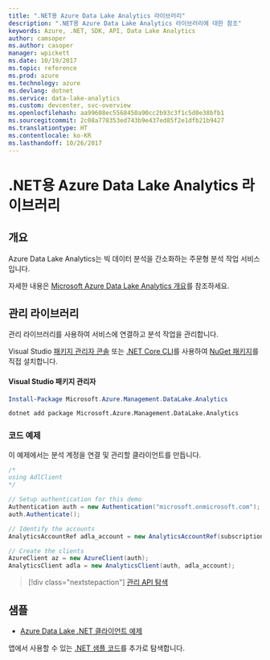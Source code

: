 ```yaml
---
title: ".NET용 Azure Data Lake Analytics 라이브러리"
description: ".NET용 Azure Data Lake Analytics 라이브러리에 대한 참조"
keywords: Azure, .NET, SDK, API, Data Lake Analytics
author: camsoper
ms.author: casoper
manager: wpickett
ms.date: 10/19/2017
ms.topic: reference
ms.prod: azure
ms.technology: azure
ms.devlang: dotnet
ms.service: data-lake-analytics
ms.custom: devcenter, svc-overview
ms.openlocfilehash: aa99608ec5568450a90cc2b93c3f1c5d0e38bfb1
ms.sourcegitcommit: 2c08a778353ed743b9e437ed85f2e1dfb21b9427
ms.translationtype: HT
ms.contentlocale: ko-KR
ms.lasthandoff: 10/26/2017
---
```

# <a name="azure-data-lake-analytics-libraries-for-net"></a>.NET용 Azure Data Lake Analytics 라이브러리

## <a name="overview"></a>개요

Azure Data Lake Analytics는 빅 데이터 분석을 간소화하는 주문형 분석 작업 서비스입니다.

자세한 내용은 [Microsoft Azure Data Lake Analytics 개요](/azure/data-lake-analytics/data-lake-analytics-overview)를 참조하세요.

## <a name="management-library"></a>관리 라이브러리

관리 라이브러리를 사용하여 서비스에 연결하고 분석 작업을 관리합니다.

Visual Studio [패키지 관리자 콘솔][PackageManager] 또는 [.NET Core CLI][DotNetCLI]를 사용하여 [NuGet 패키지](https://www.nuget.org/packages/Microsoft.Azure.Management.DataLake.Analytics)를 직접 설치합니다.

#### <a name="visual-studio-package-manager"></a>Visual Studio 패키지 관리자

```powershell
Install-Package Microsoft.Azure.Management.DataLake.Analytics
```

```bash
dotnet add package Microsoft.Azure.Management.DataLake.Analytics
```

### <a name="code-example"></a>코드 예제

이 예제에서는 분석 계정을 연결 및 관리할 클라이언트를 만듭니다.

```csharp
/*
using AdlClient 
*/

// Setup authentication for this demo
Authentication auth = new Authentication("microsoft.onmicrosoft.com"); // change this to YOUR tenant
auth.Authenticate();

// Identify the accounts
AnalyticsAccountRef adla_account = new AnalyticsAccountRef(subscriptionId, resourceGroup, userName);

// Create the clients
AzureClient az = new AzureClient(auth);
AnalyticsClient adla = new AnalyticsClient(auth, adla_account);
```

> [!div class="nextstepaction"]
> [관리 API 탐색](/dotnet/api/overview/azure/datalakeanalytics/management)

## <a name="samples"></a>샘플
* [Azure Data Lake .NET 클라이언트 예제](https://azure.microsoft.com/en-us/resources/samples/data-lake-dotnet-client/)

앱에서 사용할 수 있는 [.NET 샘플 코드](https://azure.microsoft.com/resources/samples/?platform=dotnet)를 추가로 탐색합니다.

[PackageManager]: https://docs.microsoft.com/nuget/tools/package-manager-console
[DotNetCLI]: https://docs.microsoft.com/dotnet/core/tools/dotnet-add-package
